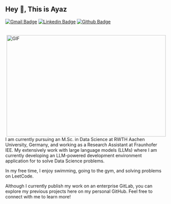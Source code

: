 ## Hey 👋, This is Ayaz
[![Gmail Badge](https://img.shields.io/badge/-syedayaz2.sa@gmail.com-c14438?style=flat&logo=Gmail&logoColor=white&link=mailto:syedayaz2.sa@gmail.com)](mailto:syedayaz2.sa@gmail.com) 
[![Linkedin Badge](https://img.shields.io/badge/-syedayazsa-0072b1?style=flat&logo=Linkedin&logoColor=white&link=https://www.linkedin.com/in/syedayazsa/)](https://www.linkedin.com/in/syedayazsa/) [![Github Badge](https://img.shields.io/badge/-syedayazsa-grey?style=flat&logo=github&logoColor=white&link=https://github.com/syedayazsa/)](https://www.github.com/syedayazsa/) 

<img align="right" alt="GIF" src="https://github.com/abhisheknaiidu/abhisheknaiidu/blob/master/code.gif?raw=true" width="500" height="320" style="margin-left: 20px; margin-top: 20px;"/>

<p align='left'>I am currently pursuing an M.Sc. in Data Science at RWTH Aachen University, Germany, and working as a Research Assistant at Fraunhofer IEE. My extensively work with large language models (LLMs) where I am currently developing an LLM-powered development environment application for to solve Data Science problems. 

In my free time, I enjoy swimming, going to the gym, and solving problems on LeetCode. 

Although I currently publish my work on an enterprise GitLab, you can explore my previous projects here on my personal GitHub. Feel free to connect with me to learn more!
</p>
